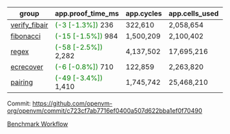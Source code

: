 | group | app.proof_time_ms | app.cycles | app.cells_used | leaf.proof_time_ms | leaf.cycles | leaf.cells_used |
| -- | -- | -- | -- | -- | -- | -- |
| [verify_fibair](https://github.com/openvm-org/openvm/blob/benchmark-results/benchmarks-pr/2175/verify_fibair-c723cf7ab7716ef0400a507d622bba1ef0f70490.md) |<span style='color: green'>(-3 [-1.3%])</span> 236 |  322,610 |  2,058,654 |- | - | - |
| [fibonacci](https://github.com/openvm-org/openvm/blob/benchmark-results/benchmarks-pr/2175/fibonacci-c723cf7ab7716ef0400a507d622bba1ef0f70490.md) |<span style='color: green'>(-15 [-1.5%])</span> 984 |  1,500,209 |  2,100,402 |- | - | - |
| [regex](https://github.com/openvm-org/openvm/blob/benchmark-results/benchmarks-pr/2175/regex-c723cf7ab7716ef0400a507d622bba1ef0f70490.md) |<span style='color: green'>(-58 [-2.5%])</span> 2,282 |  4,137,502 |  17,695,216 |- | - | - |
| [ecrecover](https://github.com/openvm-org/openvm/blob/benchmark-results/benchmarks-pr/2175/ecrecover-c723cf7ab7716ef0400a507d622bba1ef0f70490.md) |<span style='color: green'>(-6 [-0.8%])</span> 710 |  122,859 |  2,263,820 |- | - | - |
| [pairing](https://github.com/openvm-org/openvm/blob/benchmark-results/benchmarks-pr/2175/pairing-c723cf7ab7716ef0400a507d622bba1ef0f70490.md) |<span style='color: green'>(-49 [-3.4%])</span> 1,410 |  1,745,742 |  25,468,210 |- | - | - |


Commit: https://github.com/openvm-org/openvm/commit/c723cf7ab7716ef0400a507d622bba1ef0f70490

[Benchmark Workflow](https://github.com/openvm-org/openvm/actions/runs/18733099782)
